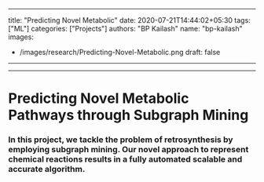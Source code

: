 

---
title: "Predicting Novel Metabolic"
date: 2020-07-21T14:44:02+05:30
tags: ["ML"]
categories: ["Projects"]
authors: "BP Kailash"
name: "bp-kailash"
images:
  - /images/research/Predicting-Novel-Metabolic.png
draft: false
---
***

# **Predicting Novel Metabolic Pathways through Subgraph Mining** #

### In this project, we tackle the problem of retrosynthesis by employing subgraph mining. Our novel approach to represent chemical reactions results in a fully automated scalable and accurate algorithm. ###
